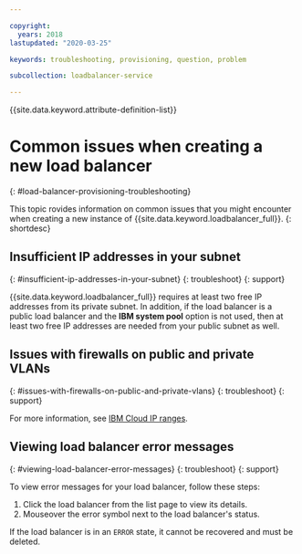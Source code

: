 ```yaml
---

copyright:
  years: 2018
lastupdated: "2020-03-25"

keywords: troubleshooting, provisioning, question, problem

subcollection: loadbalancer-service

---
```


{{site.data.keyword.attribute-definition-list}}

# Common issues when creating a new load balancer
{: #load-balancer-provisioning-troubleshooting}

This topic rovides information on common issues that you might encounter when creating a new instance of {{site.data.keyword.loadbalancer_full}}.
{: shortdesc}

## Insufficient IP addresses in your subnet
{: #insufficient-ip-addresses-in-your-subnet}
{: troubleshoot}
{: support}

{{site.data.keyword.loadbalancer_full}} requires at least two free IP addresses from its private subnet. In addition, if the load balancer is a public load balancer and the **IBM system pool** option is not used, then at least two free IP addresses are needed from your public subnet as well.

## Issues with firewalls on public and private VLANs
{: #issues-with-firewalls-on-public-and-private-vlans}
{: troubleshoot}
{: support}

For more information, see [IBM Cloud IP ranges](/docs/hardware-firewall-dedicated?topic=hardware-firewall-dedicated-ibm-cloud-ip-ranges#ibm-cloud-ip-ranges).

## Viewing load balancer error messages
{: #viewing-load-balancer-error-messages}
{: troubleshoot}
{: support}

To view error messages for your load balancer, follow these steps:

1. Click the load balancer from the list page to view its details.
2. Mouseover the error symbol next to the load balancer's status.

If the load balancer is in an `ERROR` state, it cannot be recovered and must be deleted.
